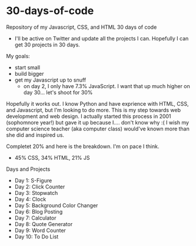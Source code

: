 # 30-days-of-code
Repository of my Javascript, CSS, and HTML 30 days of code

- I'll be active on Twitter and update all the projects I can. Hopefully I can get 30 projects in 30 days. 

My goals: 
- start small
- build bigger
- get my Javascript up to snuff
  - on day 2, I only have 7.3% JavaScript. I want that up much higher on day 30... let's shoot for 30%


Hopefully it works out. I know Python and have exprience with HTML, CSS, and Javascript, but I'm looking to do more. This is my step towards web development and web design. I actually started this process in 2001 (sophomnore year!) but gave it up because I.... don't know why :( I wish my computer science teacher (aka computer class) would've known more than she did and inspired us.

Completet 20% and here is the breakdown. I'm on pace I think. 
- 45% CSS, 34% HTML, 21% JS



Days and Projects 
- Day 1: S-Figure 
- Day 2: Click Counter 
- Day 3: Stopwatch
- Day 4: Clock
- Day 5: Background Color Changer
- Day 6: Blog Posting
- Day 7: Calculator
- Day 8: Quote Generator
- Day 9: Word Counter
- Day 10: To Do List
